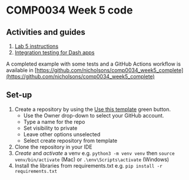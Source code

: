 # COMP0034 Week 5 code

## Activities and guides

1. [Lab 5 instructions](activities/lab_5.md)
2. [Integration testing for Dash apps](activities/1_testing_dash.md)

A completed example with some tests and a GitHub Actions workflow is available
in [https://github.com/nicholsons/comp0034_week5_complete](https://github.com/nicholsons/comp0034_week5_complete)

## Set-up

1. Create a repository by using
   the [Use this template](https://docs.github.com/en/repositories/creating-and-managing-repositories/creating-a-repository-from-a-template)
   green button.
    - Use the Owner drop-down to select your GitHub account.
    - Type a name for the repo
    - Set visibility to private
    - Leave other options unselected
    - Select create repository from template
2. Clone the repository in your IDE
3. _Create_ and _activate_ a venv e.g. `python3 -m venv venv` then `source venv/bin/activate` (Mac)
   or `.\env\Scripts\activate` (Windows)
4. Install the libraries from requirements.txt e.g. `pip install -r requirements.txt`